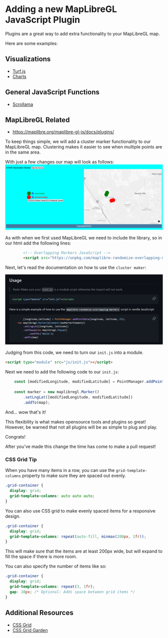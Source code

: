 
# Adding a new MapLibreGL JavaScript Plugin

Plugins are a great way to add extra functionality to your MapLibreGL map.

Here are some examples:

## Visualizations
- [Turf.js](https://turfjs.org/)
- [Charts](https://www.chartjs.org/docs/latest/samples/bar/vertical.html)

## General JavaScript Functions
- [Scrollama](https://russellsamora.github.io/scrollama/sticky-side/)

## MapLibreGL Related

- https://maplibre.org/maplibre-gl-js/docs/plugins/

To keep things simple, we will add a cluster marker functionality to our MapLibreGL map. Clustering makes it easier to see when multiple points are in the same area.

With just a few changes our map will look as follows:
![alt text](media/image.png)

As with when we first used MapLibreGL we need to include the library, so in our html add the following lines:

```html title="index.html"
        <!-- Overlapping Markers JavaScript -->
		<script src="https://unpkg.com/maplibre-randomize-overlapping-markers/dist/bundle.js"></script>
```	

Next, let's read the documentation on how to use the `cluster maker`:

![alt text](media/image-1.png)

Judging from this code, we need to turn our `init.js` into a module.

```html
<script type="module" src="js/init.js"></script>
```

Next we need to add the following code to our `init.js`:

```js title="js/init.js"
	const [modifiedLongitude, modifiedLatitude] = PointManager.addPointData(longitude, latitude, 25);

	const marker = new maplibregl.Marker()
		.setLngLat([modifiedLongitude, modifiedLatitude])
		.addTo(map);
```

And... wow that's it!

This flexibility is what makes opensource tools and plugins so great! However, be warned that not all plugins will be as simple to plug and play.

Congrats!

After you've made this change the time has come to make a pull request!

### CSS Grid Tip

When you have many items in a row, you can use the `grid-template-columns` property to make sure they are spaced out evenly.

```css
.grid-container {
  display: grid;
  grid-template-columns: auto auto auto;
}
```

You can also use CSS grid to make evenly spaced items for a responsive design.

```css
.grid-container {
  display: grid;
  grid-template-columns: repeat(auto-fill, minmax(200px, 1fr));
}
```


This will make sure that the items are at least 200px wide, but will expand to fill the space if there is more room.


You can also specify the number of items like so:

```css
.grid-container {
  display: grid;
  grid-template-columns: repeat(3, 1fr);
  gap: 10px; /* Optional: Adds space between grid items */
}
```

## Additional Resources

- [CSS Grid](https://css-tricks.com/snippets/css/complete-guide-grid/)
- [CSS Grid Garden](https://cssgridgarden.com/)
